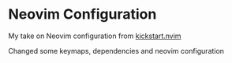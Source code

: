 # Neovim Configuration

My take on Neovim configuration from [kickstart.nvim](https://github.com/nvim-lua/kickstart.nvim)

Changed some keymaps, dependencies and neovim configuration
